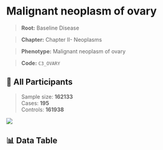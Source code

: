 # Malignant neoplasm of ovary

> **Root:** Baseline Disease  

> **Chapter:** Chapter II- Neoplasms  

> **Phenotype:** Malignant neoplasm of ovary  

> **Code:** `C3_OVARY`

## 🧪 All Participants  
> Sample size: **162133**  
> Cases: **195**  
> Controls: **161938**
<img src="/Sensitive/Figures/ALL/Baseline/C3_OVARY.png"/>

## 📊 Data Table
<CsvTableMRF src="/Sensitive/Data/ALL/Baseline/LG_C3_OVARY.csv"/>

